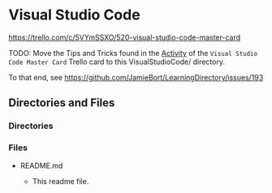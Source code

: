 # Visual Studio Code

https://trello.com/c/5VYmSSXO/520-visual-studio-code-master-card

TODO: Move the Tips and Tricks found in the [Activity](https://trello.com/c/5VYmSSXO/520-visual-studio-code-master-card#comment-65e1da8df92b1eb5a2675e1d) of the `Visual Studio Code Master Card` Trello card to this VisualStudioCode/ directory.

To that end, see https://github.com/JamieBort/LearningDirectory/issues/193

## Directories and Files

### Directories

### Files

- README.md

  - This readme file.
